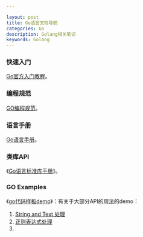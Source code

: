 ```yaml
---

layout: post
title: Go语言文档导航
categories: Go
description: Golang相关笔记
keywords: Golang
---
```


### 快速入门

[Go官方入门教程](https://tour.golang.org/welcome/1)。

### 编程规范

 [GO编程规范](https://golang.org/doc/effective_go)。

### 语言手册

[Go语言手册](https://golang.org/ref/spec)。

### 类库API

《[Go语言标准库手册](https://pkg.go.dev/std)》。

### GO Examples

《[go代码样板demo](https://devbits.app/language/go)》：有关于大部分API的用法的demo：

1. [String and Text 处理](https://devbits.app/c/7/strings-and-text/go)
2. [正则表达式处理](https://devbits.app/c/148/regular-expressions/go)
3. 

